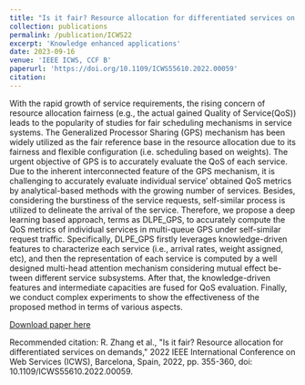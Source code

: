 ```yaml
---
title: "Is it fair? Resource allocation for differentiated services on demands"
collection: publications
permalink: /publication/ICWS22
excerpt: 'Knowledge enhanced applications'
date: 2023-09-16
venue: 'IEEE ICWS, CCF B'
paperurl: 'https://doi.org/10.1109/ICWS55610.2022.00059'
citation: 
---
```


With the rapid growth of service requirements, the rising concern of resource allocation fairness (e.g., the actual gained Quality of Service(QoS)) leads to the popularity of studies for fair scheduling mechanisms in service systems. The Generalized Processor Sharing (GPS) mechanism has been widely utilized as the fair reference base in the resource allocation due to its fairness and flexible configuration (i.e. scheduling based on weights). The urgent objective of GPS is to accurately evaluate the QoS of each service. Due to the inherent interconnected feature of the GPS mechanism, it is challenging to accurately evaluate individual service’ obtained QoS metrics by analytical-based methods with the growing number of services. Besides, considering the burstiness of the service requests, self-similar process is utilized to delineate the arrival of the service. Therefore, we propose a deep learning based approach, terms as DLPE_GPS, to accurately compute the QoS metrics of individual services in multi-queue GPS under self-similar request traffic. Specifically, DLPE_GPS firstly leverages knowledge-driven features to characterize each service (i.e., arrival rates, weight assigned, etc), and then the representation of each service is computed by a well designed multi-head attention mechanism considering mutual effect be-tween different service subsystems. After that, the knowledge-driven features and intermediate capacities are fused for QoS evaluation. Finally, we conduct complex experiments to show the effectiveness of the proposed method in terms of various aspects.

[Download paper here](https://doi.org/10.1109/ICWS55610.2022.00059)

Recommended citation: R. Zhang et al., "Is it fair? Resource allocation for differentiated services on demands," 2022 IEEE International Conference on Web Services (ICWS), Barcelona, Spain, 2022, pp. 355-360, doi: 10.1109/ICWS55610.2022.00059.
